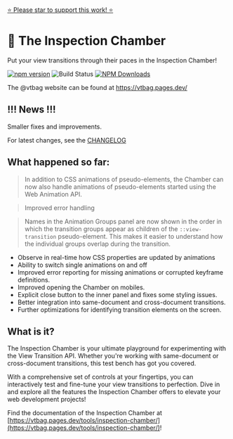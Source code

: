[⭐️ Please star to support this work! ⭐️](https://github.com/vtbag/inspection-chamber)
# 🔬 The Inspection Chamber

Put your view transitions through their paces in the Inspection Chamber!

[![npm version](https://img.shields.io/npm/v/@vtbag/inspection-chamber/latest)](https://www.npmjs.com/package/@vtbag/inspection-chamber)
![Build Status](https://github.com/vtbag/inspection-chamber/actions/workflows/run-tests.yml/badge.svg)
[![NPM Downloads](https://img.shields.io/npm/dw/@vtbag/inspection-chamber)](https://www.npmjs.com/package/@vtbag/inspection-chamber)

The @vtbag website can be found at https://vtbag.pages.dev/

## !!! News !!!

Smaller fixes and improvements.

For latest changes, see the [CHANGELOG](https://github.com/vtbag/inspection-chamber/blob/main/CHANGELOG.md)

## What happened so far:

> In addition to CSS animations of pseudo-elements, the Chamber can now also handle animations of pseudo-elements started using the Web Animation API.

> Improved error handling

> Names in the Animation Groups panel are now shown in the order in which the transition groups appear as children of the `::view-transition` pseudo-element. This makes it easier to understand how the individual groups overlap during the transition.

* Observe in real-time how CSS properties are updated by animations
* Ability to switch single animations on and off
* Improved error reporting for missing animations or corrupted keyframe definitions.
* Improved opening the Chamber on mobiles.
* Explicit close button to the inner panel and fixes some styling issues.
* Better integration into same-document and cross-document transitions.
* Further optimizations for identifying transition elements on the screen.

## What is it?

The Inspection Chamber is your ultimate playground for experimenting with the View Transition API. Whether you're working with same-document or cross-document transitions, this test bench has got you covered.

With a comprehensive set of controls at your fingertips, you can interactively test and fine-tune your view transitions to perfection. Dive in and explore all the features the Inspection Chamber offers to elevate your web development projects!

Find the documentation of the Inspection Chamber at [https://vtbag.pages.dev/tools/inspection-chamber/](https://vtbag.pages.dev/tools/inspection-chamber/)!

